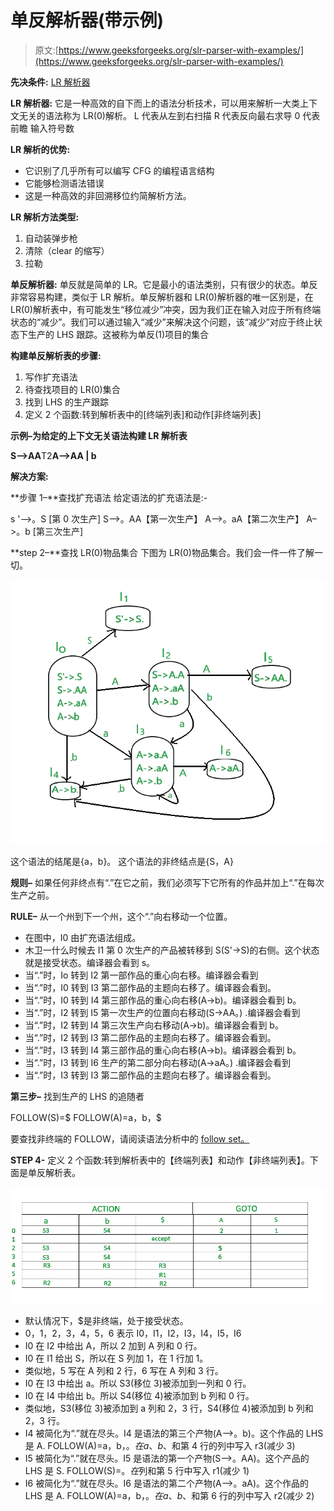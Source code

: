 # 单反解析器(带示例)

> 原文:[https://www.geeksforgeeks.org/slr-parser-with-examples/](https://www.geeksforgeeks.org/slr-parser-with-examples/)

**先决条件:** [LR 解析器](https://www.geeksforgeeks.org/lr-parser/)

**LR 解析器:**
它是一种高效的自下而上的语法分析技术，可以用来解析一大类上下文无关的语法称为 LR(0)解析。
L 代表从左到右扫描
R 代表反向最右求导
0 代表前瞻
输入符号数

**LR 解析的优势:**

*   它识别了几乎所有可以编写 CFG 的编程语言结构
*   它能够检测语法错误
*   这是一种高效的非回溯移位约简解析方法。

**LR 解析方法类型:**

1.  自动装弹步枪
2.  清除（clear 的缩写）
3.  拉勒

**单反解析器:**
单反就是简单的 LR。它是最小的语法类别，只有很少的状态。单反非常容易构建，类似于 LR 解析。单反解析器和 LR(0)解析器的唯一区别是，在 LR(0)解析表中，有可能发生“移位减少”冲突，因为我们正在输入对应于所有终端状态的“减少”。我们可以通过输入“减少”来解决这个问题，该“减少”对应于终止状态下生产的 LHS 跟踪。这被称为单反(1)项目的集合

**构建单反解析表的步骤:**

1.  写作扩充语法
2.  待查找项目的 LR(0)集合
3.  找到 LHS 的生产跟踪
4.  定义 2 个函数:转到解析表中的[终端列表]和动作[非终端列表]

**示例–为给定的上下文无关语法构建 LR 解析表**

**S–>AA**T2**A–>AA | b**

**解决方案:**

**步骤 1–**查找扩充语法
给定语法的扩充语法是:-

s '–>。S [第 0 次生产]
S–>。AA【第一次生产】
A–>。aA【第二次生产】
A–>。b [第三次生产]

**step 2–**查找 LR(0)物品集合
下图为 LR(0)物品集合。我们会一件一件了解一切。

![](img/87f47a3d27fdf78e18be2c7f6961a7e4.png)

这个语法的结尾是{a，b}。
这个语法的非终结点是{S，A}

**规则–**
如果任何非终点有“.”在它之前，我们必须写下它所有的作品并加上“.”在每次生产之前。

**RULE–**
从一个州到下一个州，这个“.”向右移动一个位置。

*   在图中，I0 由扩充语法组成。
*   木卫一什么时候去 I1 第 0 次生产的产品被转移到 S(S'->S)的右侧。这个状态就是接受状态。编译器会看到 s。
*   当“.”时，Io 转到 I2 第一部作品的重心向右移。编译器会看到
*   当“.”时，I0 转到 I3 第二部作品的主题向右移了。编译器会看到。
*   当“.”时，I0 转到 I4 第三部作品的重心向右移(A->b)。编译器会看到 b。
*   当“.”时，I2 转到 I5 第一次生产的位置向右移动(S->AA。) .编译器会看到
*   当“.”时，I2 转到 I4 第三次生产向右移动(A->b)。编译器会看到 b。
*   当“.”时，I2 转到 I3 第二部作品的主题向右移了。编译器会看到。
*   当“.”时，I3 转到 I4 第三部作品的重心向右移(A->b)。编译器会看到 b。
*   当“.”时，I3 转到 I6 生产的第二部分向右移动(A->aA。) .编译器会看到
*   当“.”时，I3 转到 I3 第二部作品的主题向右移了。编译器会看到。

**第三步–**
找到生产的 LHS 的追随者

FOLLOW(S)=$
FOLLOW(A)=a，b，$

要查找非终端的 FOLLOW，请阅读语法分析中的 [follow set。](https://www.geeksforgeeks.org/follow-set-in-syntax-analysis/)

**STEP 4-**
定义 2 个函数:转到解析表中的【终端列表】和动作【非终端列表】。下面是单反解析表。

![](img/64c0810423470d36558fb494dc881b94.png)

*   默认情况下，$是非终端，处于接受状态。
*   0，1，2，3，4，5，6 表示 I0，I1，I2，I3，I4，I5，I6
*   I0 在 I2 中给出 A，所以 2 加到 A 列和 0 行。
*   I0 在 I1 给出 S，所以在 S 列加 1，在 1 行加 1。
*   类似地，5 写在 A 列和 2 行，6 写在 A 列和 3 行。
*   I0 在 I3 中给出 a。所以 S3(移位 3)被添加到一列和 0 行。
*   I0 在 I4 中给出 b。所以 S4(移位 4)被添加到 b 列和 0 行。
*   类似地，S3(移位 3)被添加到 a 列和 2，3 行，S4(移位 4)被添加到 b 列和 2，3 行。
*   I4 被简化为“.”就在尽头。I4 是语法的第三个产物(A–>。b)。这个作品的 LHS 是 A. FOLLOW(A)=a，b，$。在 a、b、$和第 4 行的列中写入 r3(减少 3)
*   I5 被简化为“.”就在尽头。I5 是语法的第一个产物(S–>。AA)。这个产品的 LHS 是 S.
    FOLLOW(S)=$。在$列和第 5 行中写入 r1(减少 1)
*   I6 被简化为“.”就在尽头。I6 是语法的第二个产物(A–>。aA)。这个作品的 LHS 是 A.
    FOLLOW(A)=a，b，$。在 a、b、$和第 6 行的列中写入 r2(减少 2)